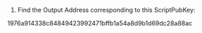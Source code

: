 1. Find the Output Address corresponding to this ScriptPubKey:

1976a914338c84849423992471bffb1a54a8d9b1d69dc28a88ac

